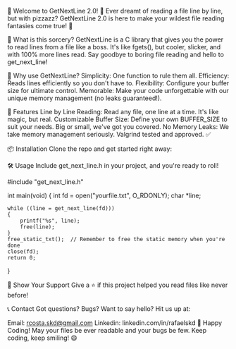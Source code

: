 
🎉 Welcome to GetNextLine 2.0! 🎉
Ever dreamt of reading a file line by line, but with pizzazz? GetNextLine 2.0 is here to make your wildest file reading fantasies come true! 🌟

📝 What is this sorcery?
GetNextLine is a C library that gives you the power to read lines from a file like a boss. It's like fgets(), but cooler, slicker, and with 100% more lines read. Say goodbye to boring file reading and hello to get_next_line!

🚀 Why use GetNextLine?
Simplicity: One function to rule them all.
Efficiency: Reads lines efficiently so you don't have to.
Flexibility: Configure your buffer size for ultimate control.
Memorable: Make your code unforgettable with our unique memory management (no leaks guaranteed!).

🎉 Features
Line by Line Reading: Read any file, one line at a time. It's like magic, but real.
Customizable Buffer Size: Define your own BUFFER_SIZE to suit your needs. Big or small, we've got you covered.
No Memory Leaks: We take memory management seriously. Valgrind tested and approved. ✅

📦 Installation
Clone the repo and get started right away:

🛠️ Usage
Include get_next_line.h in your project, and you're ready to roll!

#include "get_next_line.h"

int main(void)
{
    int fd = open("yourfile.txt", O_RDONLY);
    char *line;

    while ((line = get_next_line(fd)))
    {
        printf("%s", line);
        free(line);
    }
    free_static_txt();  // Remember to free the static memory when you're done
    close(fd);
    return 0;
}

🌟 Show Your Support
Give a ⭐️ if this project helped you read files like never before!

📞 Contact
Got questions? Bugs? Want to say hello? Hit us up at:

Email: rcosta.skd@gmail.com
Linkedin: linkedin.com/in/rafaelskd
🚀 Happy Coding!
May your files be ever readable and your bugs be few. Keep coding, keep smiling! 😄

